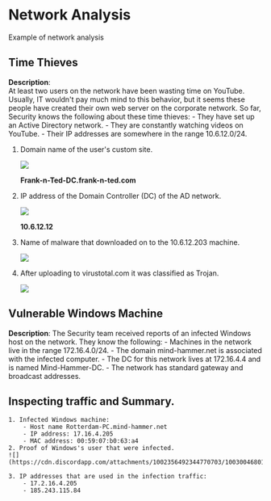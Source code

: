 # Network Analysis
Example of network analysis
## Time Thieves 
**Description**:  
At least two users on the network have been wasting time on YouTube. Usually, IT wouldn't pay much mind to this behavior, but it seems these people have created their own web server on the corporate network. So far, Security knows the following about these time thieves:
    - They have set up an Active Directory network.
    - They are constantly watching videos on YouTube.
    - Their IP addresses are somewhere in the range 10.6.12.0/24.

1. Domain name of the user's custom site. 

    ![](https://media.discordapp.net/attachments/1002356492344770703/1003001499049279488/unknown.png)

    **Frank-n-Ted-DC.frank-n-ted.com**

2. IP address of the Domain Controller (DC) of the AD network.

    ![](https://cdn.discordapp.com/attachments/1002356492344770703/1003001955213389855/unknown.png)

    **10.6.12.12**

3. Name of malware that downloaded on to the 10.6.12.203 machine. 

    ![](https://cdn.discordapp.com/attachments/1002356492344770703/1003002147597721741/unknown.png)

4. After uploading to virustotal.com it was classified as Trojan. 

    ![](https://cdn.discordapp.com/attachments/1002356492344770703/1003002359653347418/unknown.png)

## Vulnerable Windows Machine

**Description**: 
The Security team received reports of an infected Windows host on the network. They know the following:
    - Machines in the network live in the range 172.16.4.0/24.
    - The domain mind-hammer.net is associated with the infected computer.
    - The DC for this network lives at 172.16.4.4 and is named Mind-Hammer-DC.
    - The network has standard gateway and broadcast addresses.

## Inspecting traffic and Summary. 

    1. Infected Windows machine: 
        - Host name Rotterdam-PC.mind-hammer.net
        - IP address: 17.16.4.205
        - MAC address: 00:59:07:b0:63:a4
    2. Proof of Windows's user that were infected. 
    ![](https://cdn.discordapp.com/attachments/1002356492344770703/1003004680152023050/unknown.png)

    3. IP addresses that are used in the infection traffic:
        - 17.2.16.4.205
        - 185.243.115.84
